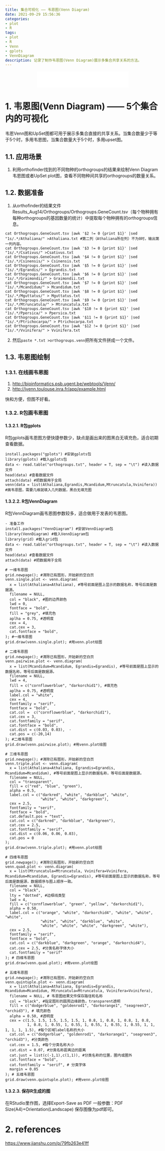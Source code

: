 ```yaml
---
title: 集合可视化 —— 韦恩图(Venn Diagram)
date: 2021-09-29 15:56:36
categories:
- plot
- R
tags:
- plot
- R
- Venn
- gplots
- VennDiagram
description: 记录了制作韦恩图(Venn Diagram)展示多集合共享关系的方法。
---
```


<div align="middle"><iframe frameborder="no" border="0" marginwidth="0" marginheight="0" width=298 height=52 src="//music.163.com/outchain/player?type=2&id=1697043&auto=1&height=32"></iframe></div>

# 1. 韦恩图(Venn Diagram) —— 5个集合内的可视化
韦恩Venn图和UpSet图都可用于展示多集合直接的共享关系。当集合数量少于等于5个时，多用韦恩图，当集合数量大于5个时，多用upset图。

## 1.1. 应用场景
1. 利用orthofinder找到的不同物种的orthogroups的结果来绘制Venn Diagram韦恩图或者UpSet plot图，查看不同物种间共享的orthogroups的数量关系。

## 1.2. 数据准备
1. 从orthofinder的结果文件Results_Aug14/Orthogroups/Orthogroups.GeneCount.tsv（每个物种拥有每种orthogroups的基因数量的统计）中提取每个物种拥有的orthogroups信息。

```
cat Orthogroups.GeneCount.tsv |awk '$2 != 0 {print $1}' |sed "1s/.*/Athaliana/" >Athaliana.txt #第二列（Athaliana所在列）不为0时，输出第一列内容。
cat Orthogroups.GeneCount.tsv |awk '$3 != 0 {print $1}' |sed "1s/.*/Csativus/" >Csativus.txt
cat Orthogroups.GeneCount.tsv |awk '$4 != 0 {print $1}' |sed "1s/.*/Csinensis/" > Csinensis.txt
cat Orthogroups.GeneCount.tsv |awk '$5 != 0 {print $1}' |sed "1s/.*/Egrandis/" > Egrandis.txt
cat Orthogroups.GeneCount.tsv |awk '$6 != 0 {print $1}' |sed "1s/.*/Graimondii/" > Graimondii.txt
cat Orthogroups.GeneCount.tsv |awk '$7 != 0 {print $1}' |sed "1s/.*/Mcandidum/" > Mcandidum.txt
cat Orthogroups.GeneCount.tsv |awk '$8 != 0 {print $1}' |sed "1s/.*/Mguttatus/" > Mguttatus.txt
cat Orthogroups.GeneCount.tsv |awk '$9 != 0 {print $1}' |sed "1s/.*/Mtruncatula/" > Mtruncatula.txt
cat Orthogroups.GeneCount.tsv |awk '$10 != 0 {print $1}' |sed "1s/.*/Ppersica/" > Ppersica.txt
cat Orthogroups.GeneCount.tsv |awk '$11 != 0 {print $1}' |sed "1s/.*/Ptrichocarpa/" > Ptrichocarpa.txt
cat Orthogroups.GeneCount.tsv |awk '$12 != 0 {print $1}' |sed "1s/.*/Vvinifera/" > Vvinifera.txt
```

2. 然后`paste *.txt >orthogroups.venn`把所有文件拼成一个文件。

## 1.3. 韦恩图绘制
### 1.3.1. 在线画韦恩图
1. http://bioinformatics.psb.ugent.be/webtools/Venn/
2. http://jvenn.toulouse.inra.fr/app/example.html

快和方便，但图不好看。

### 1.3.2. R包画韦恩图

#### 1.3.2.1. R包gplots
R包gplots画韦恩图方便快捷参数少，缺点是画出来的图黑白无填充色，适合初期查看数据。

```
install.packages("gplots") #安装gplots包
library(gplots) #载入gplots包
data <- read.table("orthogroups.txt", header = T, sep = "\t") #读入数据文件
head(data) #查看数据文件
attach(data) #把数据用于全局
venn(data = list(Athaliana,Egrandis,Mcandidum,Mtruncatula,Vvinifera)) #画韦恩图，需要几维就填入几列数据，黑白无填充图
```

#### 1.3.2.2. R包VennDiagram
R包VennDiagram画韦恩图参数较多，适合做用于发表的韦恩图。

```
- 准备工作
install.packages("VennDiagram") #安装VennDiagram包
library(VennDiagram) #载入VennDiagram包
library(grid) #载入grid包
data <- read.table("orthogroups.txt", header = T, sep = "\t") #读入数据文件
head(data) #查看数据文件
attach(data) #把数据用于全局

# 一维韦恩图
grid.newpage(); #清除已有图形，开始新的空白页
venn.single.plot <- venn.diagram(
  x = list(Athaliana=Athaliana), #等号前面是图上显示的数据名称，等号后面是数据源。
  filename = NULL,
  col = "black", #图的边界颜色
  lwd = 0,
  fontface = "bold",
  fill = "grey", #填充色
  aplha = 0.75, #透明度
  cex = 4,
  cat.cex = 3,
  cat.fontface = "bold",
); #一维韦恩图
grid.draw(venn.single.plot); #用venn.plot绘图

# 二维韦恩图
grid.newpage(); #清除已有图形，开始新的空白页
venn.pairwise.plot <- venn.diagram(
  x = list(Mcandidum=Mcandidum, Egrandis=Egrandis), #等号前面是图上显示的数据名称，等号后面是数据源。
  filename = NULL,
  lwd = 4,
  fill = c("cornflowerblue", "darkorchid1"), #填充色
  aplha = 0.75, #透明度
  label.col = "white",
  cex = 4,
  fontfamily = "serif",
  fontface = "bold",
  cat.col =  c("cornflowerblue", "darkorchid1"),
  cat.cex = 3,
  cat.fontfamily = "serif",
  cat.fontface = "bold",
  cat.dist = c(0.03, 0.03),  ·
  cat.pos = c(-20,14)
); #二维韦恩图
grid.draw(venn.pairwise.plot); #用venn.plot绘图

# 三维韦恩图
grid.newpage(); #清除已有图形，开始新的空白页
venn.triple.plot <- venn.diagram(
  x = list(Athaliana=Athaliana, Egrandis=Egrandis, Mcandidum=Mcandidum), #等号前面是图上显示的数据名称，等号后面是数据源。
  filename = NULL,
  col = "transparent",
  fill = c("red", "blue", "green"),
  alpha = 0.5,
  label.col = c("darkred", "white", "darkblue", "white",
                "white", "white", "darkgreen"),
  cex = 2.5,
  fontfamily = "serif",
  fontface = "bold",
  cat.default.pos = "text",
  cat.col = c("darkred", "darkblue", "darkgreen"),
  cat.cex = 2.5,
  cat.fontfamily = "serif",
  cat.dist = c(0.06, 0.06, 0.03),
  cat.pos = 0
);
grid.draw(venn.triple.plot); #用venn.plot绘图

# 四维韦恩图
grid.newpage(); #清除已有图形，开始新的空白页
venn.quad.plot <- venn.diagram(
  x = list(Mtruncatula=Mtruncatula, Vvinifera=Vvinifera, Mcandidum=Mcandidum, Egrandis=Egrandis), #等号前面是图上显示的数据名称，等号后面是数据源，数据顺序与图上顺序一致。
  filename = NULL,
  col = "black",
  lty = "dotted", #边框线类型
  lwd = 4,
  fill = c("cornflowerblue", "green", "yellow", "darkorchid1"),
  alpha = 0.50,
  label.col = c("orange", "white", "darkorchid4", "white", "white", "white",
                "white", "white", "darkblue", "white",
                "white", "white", "white", "darkgreen", "white"),
  cex = 2.5,
  fontfamily = "serif",
  fontface = "bold",
  cat.col = c("darkblue", "darkgreen", "orange", "darkorchid4"),
  cat.cex = 2.5, #分类名称字体大小
  cat.fontfamily = "serif"
); # 四维韦恩图
grid.draw(venn.quad.plot); #用venn.plot绘图

# 五维韦恩图
grid.newpage(); #清除已有图形，开始新的空白页
venn.quintuple.plot <- venn.diagram(
  x = list(Athaliana=Athaliana, Egrandis=Egrandis, Mcandidum=Mcandidum, Mtruncatula=Mtruncatula, Vvinifera=Vvinifera),
  filename = NULL, # 韦恩图结果文件保存路径和名称
  col = "black", #指定图形的圆周边缘颜色，transparent透明
  fill = c("dodgerblue", "goldenrod1", "darkorange1", "seagreen3", "orchid3"), # 填充颜色
  alpha = 0.50, #透明度
  cex = c(1.5, 1.5, 1.5, 1.5, 1.5, 1, 0.8, 1, 0.8, 1, 0.8, 1, 0.8,
          1, 0.8, 1, 0.55, 1, 0.55, 1, 0.55, 1, 0.55, 1, 0.55, 1, 1, 1, 1, 1, 1.5), #每个区域label名称的大小
  cat.col = c("dodgerblue", "goldenrod1", "darkorange1", "seagreen3", "orchid3"), #分类颜色
  cat.cex = 1.5, #每个分类名称大小
  cat.dist = 0.07, #分类名称距离边的距离
  cat.just = list(c(-1,1),c(1,1)), #分类名称的位置，圈内或圈外
  cat.fontface = "bold",
  cat.fontfamily = "serif", # 分类字体
  margin = 0.05
); # 五维韦恩图
grid.draw(venn.quintuple.plot); #用venn.plot绘图

```

#### 1.3.2.3. 保存R生成的图
在RStudio里作图，选择Export-Save as PDF
一般参数：PDF Size(A4)+Orientation(Landscape)
保存图像为pdf即可。

# 2. references
https://www.jianshu.com/p/79fb263e41ff